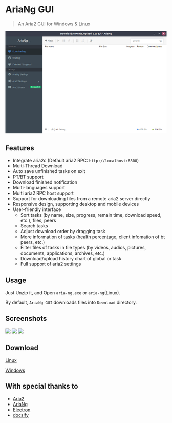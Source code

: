 # AriaNg GUI

> An Aria2 GUI for Windows & Linux

![](Screenshot1.png)

## Features
* Integrate aria2c (Default aria2 RPC: `http://localhost:6800`)
* Multi-Thread Download
* Auto save unfinished tasks on exit
* PT/BT support
* Download finished notification
* Multi-languages support
* Multi aria2 RPC host support
* Support for downloading files from a remote aria2 server directly
* Responsive design, supporting desktop and mobile devices
* User-friendly interface
    * Sort tasks (by name, size, progress, remain time, download speed, etc.), files, peers
    * Search tasks
    * Adjust download order by dragging task
    * More information of tasks (health percentage, client infomation of bt peers, etc.)
    * Filter files of tasks in file types (by videos, audios, pictures, documents, applications, archives, etc.)
    * Download/upload history chart of global or task
    * Full support of aria2 settings


## Usage

Just Unzip it, and Open `aria-ng.exe` or `aria-ng`(Linux).

By default, `AriaNg GUI` downloads files into `Download` directory.

<!-- ## 高级使用

### 文件直接下载

`AriaNg 客户端`支持直接从远程aria2服务器上下载文件，此功能默认关闭。

#### 启用方法：

修改`GUI/resources/app/pages/js/`文件夹下的`download-url-setting.js`文件，将`false`修改为`true`,并在引号内写上直接下载地址。

例如：
```js
// 是否启用文件直接下载
enable_file_download = true

// 请在这里写下您的文件直接下载地址
download_url = "https://www.example.com/"
``` -->

## Screenshots

![](../Screenshot5.png)
![](Screenshot2.png)
![](Screenshot3.png)

## Download

[Linux](https://xmader.oss-cn-shanghai.aliyuncs.com/AriaNG_GUI_Linux.zip)

[Windows](https://xmader.oss-cn-shanghai.aliyuncs.com/AriaNG_GUI_Windows.zip)

## With special thanks to

* [Aria2](https://aria2.github.io/)
* [AriaNg](http://ariang.mayswind.net/zh_Hans/)
* [Electron](https://electronjs.org/)
* [docsify](https://docsify.js.org/#/zh-cn/)




